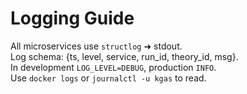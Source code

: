 # Logging Guide

All microservices use `structlog` ➜ stdout.  
Log schema: {ts, level, service, run_id, theory_id, msg}.  
In development `LOG_LEVEL=DEBUG`, production `INFO`.  
Use `docker logs` or `journalctl -u kgas` to read. 